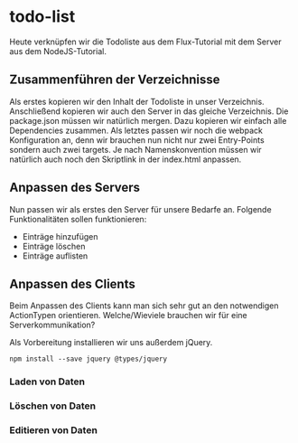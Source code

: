 # todo-list
Heute verknüpfen wir die Todoliste aus dem Flux-Tutorial mit dem Server aus dem NodeJS-Tutorial.

## Zusammenführen der Verzeichnisse
Als erstes kopieren wir den Inhalt der Todoliste in unser Verzeichnis.
Anschließend kopieren wir auch den Server in das gleiche Verzeichnis.
Die package.json müssen wir natürlich mergen. Dazu kopieren wir einfach alle Dependencies zusammen.
Als letztes passen wir noch die webpack Konfiguration an, denn wir brauchen nun nicht nur zwei Entry-Points sondern auch zwei targets.
Je nach Namenskonvention müssen wir natürlich auch noch den Skriptlink in der index.html anpassen.

## Anpassen des Servers
Nun passen wir als erstes den Server für unsere Bedarfe an.
Folgende Funktionalitäten sollen funktionieren:
- Einträge hinzufügen
- Einträge löschen
- Einträge auflisten

## Anpassen des Clients
Beim Anpassen des Clients kann man sich sehr gut an den notwendigen ActionTypen orientieren.
Welche/Wieviele brauchen wir für eine Serverkommunikation?

Als Vorbereitung installieren wir uns außerdem jQuery.
```
npm install --save jquery @types/jquery
```
### Laden von Daten

### Löschen von Daten
### Editieren von Daten